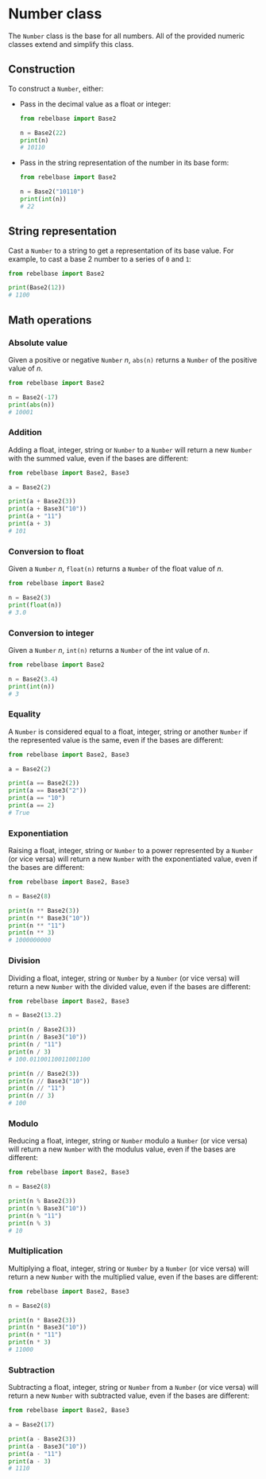 # Number class

The `Number` class is the base for all numbers. All of the provided numeric classes extend and simplify this class.

## Construction

To construct a `Number`, either:

- Pass in the decimal value as a float or integer:

    ```python
    from rebelbase import Base2

    n = Base2(22)
    print(n)
    # 10110
    ```

- Pass in the string representation of the number in its base form:

    ```python
    from rebelbase import Base2

    n = Base2("10110")
    print(int(n))
    # 22
    ```

## String representation

Cast a `Number` to a string to get a representation of its base value. For example, to cast a base 2 number to a series of `0` and `1`:

```python
from rebelbase import Base2

print(Base2(12))
# 1100
```

## Math operations

### Absolute value

Given a positive or negative `Number` _n_, `abs(n)` returns a `Number` of the positive value of _n_.

```python
from rebelbase import Base2

n = Base2(-17)
print(abs(n))
# 10001
```

### Addition

Adding a float, integer, string or `Number` to a `Number` will return a new `Number` with the summed value, even if the bases are different:

```python
from rebelbase import Base2, Base3

a = Base2(2)

print(a + Base2(3))
print(a + Base3("10"))
print(a + "11")
print(a + 3)
# 101
```

### Conversion to float

Given a `Number` _n_, `float(n)` returns a `Number` of the float value of _n_.

```python
from rebelbase import Base2

n = Base2(3)
print(float(n))
# 3.0
```

### Conversion to integer

Given a `Number` _n_, `int(n)` returns a `Number` of the int value of _n_.

```python
from rebelbase import Base2

n = Base2(3.4)
print(int(n))
# 3
```

### Equality

A `Number` is considered equal to a float, integer, string or another `Number` if the represented value is the same, even if the bases are different:

```python
from rebelbase import Base2, Base3

a = Base2(2)

print(a == Base2(2))
print(a == Base3("2"))
print(a == "10")
print(a == 2)
# True
```

### Exponentiation

Raising a float, integer, string or `Number` to a power represented by a `Number` (or vice versa) will return a new `Number` with the exponentiated value, even if the bases are different:

```python
from rebelbase import Base2, Base3

n = Base2(8)

print(n ** Base2(3))
print(n ** Base3("10"))
print(n ** "11")
print(n ** 3)
# 1000000000
```

### Division

Dividing a float, integer, string or `Number` by a `Number` (or vice versa) will return a new `Number` with the divided value, even if the bases are different:

```python
from rebelbase import Base2, Base3

n = Base2(13.2)

print(n / Base2(3))
print(n / Base3("10"))
print(n / "11")
print(n / 3)
# 100.01100110011001100

print(n // Base2(3))
print(n // Base3("10"))
print(n // "11")
print(n // 3)
# 100
```

### Modulo

Reducing a float, integer, string or `Number` modulo a `Number` (or vice versa) will return a new `Number` with the modulus value, even if the bases are different:

```python
from rebelbase import Base2, Base3

n = Base2(8)

print(n % Base2(3))
print(n % Base3("10"))
print(n % "11")
print(n % 3)
# 10
```

### Multiplication

Multiplying a float, integer, string or `Number` by a `Number` (or vice versa) will return a new `Number` with the multiplied value, even if the bases are different:

```python
from rebelbase import Base2, Base3

n = Base2(8)

print(n * Base2(3))
print(n * Base3("10"))
print(n * "11")
print(n * 3)
# 11000
```

### Subtraction

Subtracting a float, integer, string or `Number` from a `Number` (or vice versa) will return a new `Number` with subtracted value, even if the bases are different:

```python
from rebelbase import Base2, Base3

a = Base2(17)

print(a - Base2(3))
print(a - Base3("10"))
print(a - "11")
print(a - 3)
# 1110
```
